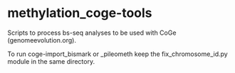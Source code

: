 # methylation_coge-tools
Scripts to process bs-seq analyses to be used with CoGe (genomeevolution.org).

To run coge-import_bismark or _pileometh keep the fix_chromosome_id.py module in the same directory.
